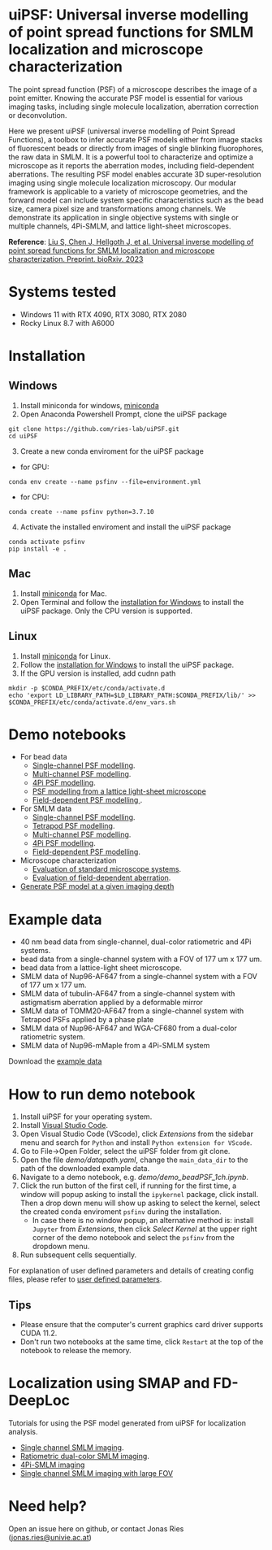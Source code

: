 # uiPSF: Universal inverse modelling of point spread functions for SMLM localization and microscope characterization 
The point spread function (PSF) of a microscope describes the image of a point emitter. Knowing the accurate PSF model is essential for various imaging tasks, including single molecule localization, aberration correction or deconvolution. 

Here we present uiPSF (universal inverse modelling of Point Spread Functions), a toolbox to infer accurate PSF models either from image stacks of fluorescent beads or directly from images of single blinking fluorophores, the raw data in SMLM. It is a powerful tool to characterize and optimize a microscope as it reports the aberration modes, including field-dependent aberrations.  The resulting PSF model enables accurate 3D super-resolution imaging using single molecule localization microscopy.
Our modular framework is applicable to a variety of microscope geometries, and the forward model can include system specific characteristics such as the bead size, camera pixel size and transformations among channels. We demonstrate its application in single objective systems with single or multiple channels, 4Pi-SMLM, and lattice light-sheet microscopes.

**Reference**: [Liu S, Chen J, Hellgoth J, et al. Universal inverse modelling of point spread functions for SMLM localization and microscope characterization. Preprint. bioRxiv. 2023](https://doi.org/10.1101/2023.10.26.564064)

# Systems tested
- Windows 11 with RTX 4090, RTX 3080, RTX 2080
- Rocky Linux 8.7 with A6000

# Installation
## Windows
1. Install miniconda for windows, [miniconda](https://docs.conda.io/en/latest/miniconda.html)
2. Open Anaconda Powershell Prompt, clone the uiPSF package     
```
git clone https://github.com/ries-lab/uiPSF.git
cd uiPSF
```
3. Create a new conda enviroment for the uiPSF package  
- for GPU: 
```
conda env create --name psfinv --file=environment.yml
```   
- for CPU: 
```
conda create --name psfinv python=3.7.10
```
4. Activate the installed enviroment and install the uiPSF package
```
conda activate psfinv
pip install -e .
```

## Mac
1. Install [miniconda](https://docs.conda.io/en/latest/miniconda.html) for Mac.
2. Open Terminal and follow the [installation for Windows](#Windows) to install the uiPSF package. Only the CPU version is supported. 

## Linux
1. Install [miniconda](https://docs.conda.io/en/latest/miniconda.html) for Linux.
2. Follow the [installation for Windows](#Windows) to install the uiPSF package.
3. If the GPU version is installed, add cudnn path
```
mkdir -p $CONDA_PREFIX/etc/conda/activate.d
echo 'export LD_LIBRARY_PATH=$LD_LIBRARY_PATH:$CONDA_PREFIX/lib/' >> $CONDA_PREFIX/etc/conda/activate.d/env_vars.sh
```

# Demo notebooks
- For bead data
  - [Single-channel PSF modelling](demo/demo_beadPSF_1ch.ipynb).
  - [Multi-channel PSF modelling](demo/demo_beadPSF_2ch.ipynb).
  - [4Pi PSF modelling](demo/demo_beadPSF_4pi.ipynb).
  - [PSF modelling from a lattice light-sheet microscope](demo/demo_beadPSF_1ch_LLS.ipynb)
  - [Field-dependent PSF modelling ](demo/demo_beadPSF_FD.ipynb).
- For SMLM data
  - [Single-channel PSF modelling](demo/demo_insituPSF_1ch.ipynb).
  - [Tetrapod PSF modelling](demo/demo_insituPSF_TP.ipynb).
  - [Multi-channel PSF modelling](demo/demo_insituPSF_2ch.ipynb).
  - [4Pi PSF modelling](demo/demo_insituPSF_4pi.ipynb).
  - [Field-dependent PSF modelling](demo/demo_insituPSF_FD.ipynb).
- Microscope characterization
  - [Evaluation of standard microscope systems](demo/demo_eval_system.ipynb).
  - [Evaluation of field-dependent aberration](demo/demo_eval_system_FD.ipynb).
- [Generate PSF model at a given imaging depth](demo/demo_genPSF.ipynb) 

# Example data 
- 40 nm bead data from single-channel, dual-color ratiometric and 4Pi systems.
- bead data from a single-channel system with a FOV of 177 um x 177 um.
- bead data from a lattice-light sheet microscope.
- SMLM data of Nup96-AF647 from a single-channel system with a FOV of 177 um x 177 um.
- SMLM data of tubulin-AF647 from a single-channel system with astigmatism aberration applied by a deformable mirror
- SMLM data of TOMM20-AF647 from a single-channel system with Tetrapod PSFs applied by a phase plate
- SMLM data of Nup96-AF647 and WGA-CF680 from a dual-color ratiometric system.
- SMLM data of Nup96-mMaple from a 4Pi-SMLM system

Download the [example data](https://zenodo.org/records/10027718)
# How to run demo notebook
1. Install uiPSF for your operating system.
2. Install [Visual Studio Code](https://code.visualstudio.com/Download).
3. Open Visual Studio Code (VScode), click *Extensions* from the sidebar menu and search for `Python` and install `Python extension for VScode`.
4. Go to File->Open Folder, select the uiPSF folder from git clone.
5. Open the file *demo/datapath.yaml*, change the `main_data_dir` to the path of the downloaded example data.
6. Navigate to a demo notebook, e.g. *demo/demo_beadPSF_1ch.ipynb*.
7. Click the run button of the first cell, if running for the first time, a window will popup asking to install the `ipykernel` package, click install. Then a drop down menu will show up asking to select the kernel, select the created conda enviroment `psfinv` during the installation.
    - In case there is no window popup, an alternative method is: install `Jupyter` from *Extensions*, then click *Select Kernel* at the upper right corner of the demo notebook and select the `psfinv` from the dropdown menu.
9. Run subsequent cells sequentially.

For explanation of user defined parameters and details of creating config files, please refer to [user defined parameters](config/parameter%20description.md). 

## Tips

- Please ensure that the computer's current graphics card driver supports CUDA 11.2.
- Don't run two notebooks at the same time, click `Restart` at the top of the notebook to release the memory.

# Localization using SMAP and FD-DeepLoc
Tutorials for using the PSF model generated from uiPSF for localization analysis. 
- [Single channel SMLM imaging](tutorial/tutorial%20for%20fit_fastsimple.pdf).
- [Ratiometric dual-color SMLM imaging](tutorial/Tutorial%20for%20fit_global_dualchannel.pdf).
- [4Pi-SMLM imaging](tutorial/tutorial%20fit_4pi.pdf)
- [Single channel SMLM imaging with large FOV](tutorial/Tutorial%20for%20FD_aberrations.pdf)
# Need help?
Open an issue here on github, or contact Jonas Ries (jonas.ries@univie.ac.at)
